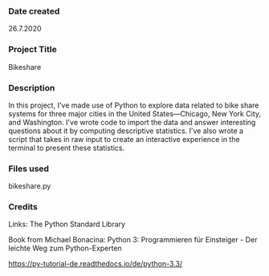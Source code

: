 ### Date created
26.7.2020

### Project Title
Bikeshare

### Description
In this project, I've made use of Python to explore data related to bike share systems for three major cities in the United States—Chicago, New York City, and Washington. I've wrote code to import the data and answer interesting questions about it by computing descriptive statistics. I've also wrote a script that takes in raw input to create an interactive experience in the terminal to present these statistics.

### Files used
bikeshare.py

### Credits
Links: The Python Standard Library

Book from Michael Bonacina:
Python 3: Programmieren für Einsteiger - Der leichte Weg zum Python-Experten

https://py-tutorial-de.readthedocs.io/de/python-3.3/

